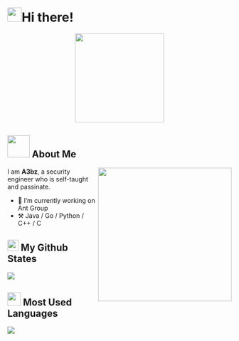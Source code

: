 # <img src="https://github.com/blackcater/blackcater/raw/main/images/Hi.gif" height="32" />Hi there!

<p align="center"><img src="https://media.giphy.com/media/jOo4Xn6OozC1kGEUa1/giphy.gif" height="200"></p>

## <img src="https://media.giphy.com/media/VgCDAzcKvsR6OM0uWg/giphy.gif" width="50"> About Me

<img align='right' height="300" src="https://media.giphy.com/media/Vf7xXFwzlseWRCYWdl/giphy.gif">

I am **A3bz**, a security engineer who is self-taught and passinate.
- :seedling: I’m currently working on Ant Group
- :hammer_and_pick: Java / Go / Python / C++ / C

## <img src='https://media1.giphy.com/media/du3J3cXyzhj75IOgvA/giphy.gif?cid=ecf05e47x2g034i9pzwtzzsd3xgg2w9nr94t4tflbbgo3008&rid=giphy.gif' width='25' /> My Github States

<a href="https://github.com/zesiar0/github-readme-stats">
  <img align="center" src="https://github-readme-stats.vercel.app/api?username=zesiar0&count_private=true&show_icons=true&theme=radical" />
</a>

## <img src='https://media.giphy.com/media/JZ40cnfnN11KycrvMF/giphy.gif' width='30' /> Most Used Languages

<a href="https://github.com/zesiar0/github-readme-stats">
  <img align="center" src="https://github-readme-stats.vercel.app/api/top-langs/?username=zesiar0&layout=compact" />
</a>

<!--
| <a href="https://github.com/zesiar0/github-readme-stats"><img align="center" src="https://github-readme-stats.vercel.app/api?username=zesiar0&show_icons=true&include_all_commits=true&theme=buefy&hide_border=true" alt="A3bz's github stats" /></a> | <a href="https://github.com/zesiar0/github-readme-stats"><img align="center" src="https://github-readme-stats.vercel.app/api/top-langs/?username=zesiar0&layout=compact&theme=buefy&hide_border=true" /></a> |
| ------------- | ------------- |
-->

